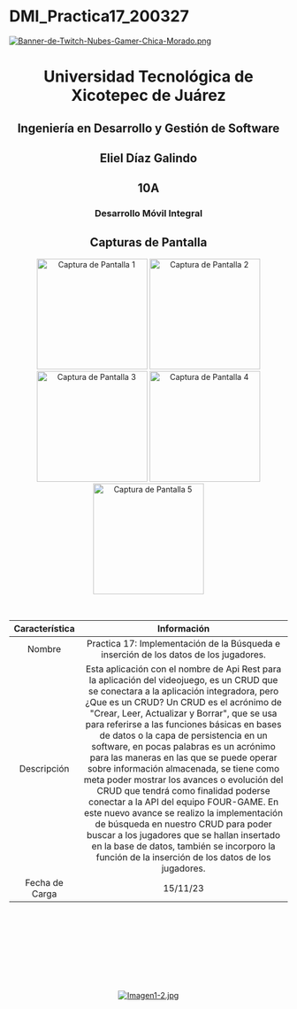 # DMI_Practica17_200327

[![Banner-de-Twitch-Nubes-Gamer-Chica-Morado.png](https://i.postimg.cc/15q3LFXF/Banner-de-Twitch-Nubes-Gamer-Chica-Morado.png)](https://postimg.cc/MvzwBvyZ)

<div align="center">
  
# Universidad Tecnológica de Xicotepec de Juárez


## Ingeniería en Desarrollo y Gestión de Software
## Eliel Díaz Galindo
## 10A
### Desarrollo Móvil Integral


## Capturas de Pantalla
<p align="center">
  <img src="https://github.com/Eliel-DG/DMI_PRACTICA17_200327/blob/main/A" width="200" alt="Captura de Pantalla 1">
  <img src="./assets/a2.png" width="200" alt="Captura de Pantalla 2">
  <img src="./assets/a3.png" width="200" alt="Captura de Pantalla 3">
  <img src="./assets/a4.png" width="200" alt="Captura de Pantalla 4">
  <img src="./assets/a5.png" width="200" alt="Captura de Pantalla 5">
</p>



&nbsp;
&nbsp;


|  Característica |  Información |
| :------------: | :------------: |
| Nombre  |  Practica 17: Implementación de la Búsqueda e inserción de los datos de los jugadores. |
| Descripción  | Esta aplicación con el nombre de Api Rest para la aplicación del videojuego, es un  CRUD que se conectara a la aplicación integradora, pero ¿Que es un CRUD? Un CRUD es el acrónimo de  "Crear, Leer, Actualizar y Borrar", que se usa para referirse a las funciones básicas en bases de  datos o la capa de persistencia en un software, en pocas palabras es un acrónimo para las maneras en  las que se puede operar sobre información almacenada, se tiene como meta poder mostrar los avances o  evolución del CRUD que tendrá como finalidad poderse conectar a la API del equipo FOUR-GAME. En este nuevo avance se realizo la implementación de búsqueda en nuestro CRUD para poder buscar a los jugadores que se hallan insertado en la base de datos, también se incorporo la función de la inserción de los datos de los jugadores. |
|  Fecha de Carga | 15/11/23  |

&nbsp;
&nbsp;

&nbsp;
&nbsp;

<br>
<br>
<br>
<br>

[![Imagen1-2.jpg](https://i.postimg.cc/x1swjyVj/Imagen1-2.jpg)](https://postimg.cc/0zwWcSNh)



&nbsp;
&nbsp;
